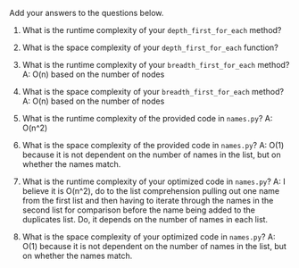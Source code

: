 Add your answers to the questions below.

1. What is the runtime complexity of your `depth_first_for_each` method?

2. What is the space complexity of your `depth_first_for_each` function?

3. What is the runtime complexity of your `breadth_first_for_each` method?
    A: O(n) based on the number of nodes

4. What is the space complexity of your `breadth_first_for_each` method?
    A: O(n) based on the number of nodes

5. What is the runtime complexity of the provided code in `names.py`?
    A: O(n^2)

6. What is the space complexity of the provided code in `names.py`?
    A: O(1) because it is not dependent on the number of names in the list, but on whether the names match.

7. What is the runtime complexity of your optimized code in `names.py`?
    A: I believe it is O(n^2), do to the list comprehension pulling out one name from the first list and then having to iterate through the names in the second list for comparison before the name being added to the duplicates list. Do, it depends on the number of names in each list.

8. What is the space complexity of your optimized code in `names.py`?
    A: O(1) because it is not dependent on the number of names in the list, but on whether the names match.